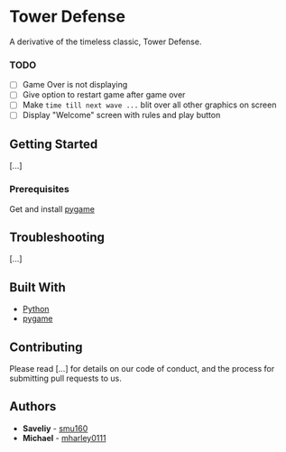 # Tower Defense

A derivative of the timeless classic, Tower Defense. 

### TODO
- [ ] Game Over is not displaying
- [ ] Give option to restart game after game over
- [ ] Make `time till next wave ...` blit over all other graphics on screen
- [ ] Display "Welcome" screen with rules and play button

## Getting Started

[...]

### Prerequisites

Get and install [pygame](https://www.pygame.org/wiki/GettingStarted)


## Troubleshooting

[...]

## Built With

* [Python](https://www.python.org)
* [pygame](https://www.pygame.org/wiki/about)


## Contributing

Please read [...] for details on our code of conduct, and the process for submitting pull requests to us.


## Authors

* **Saveliy** - [smu160](https://github.com/smu160)
* **Michael** - [mharley0111](https://github.com/mharley0111)